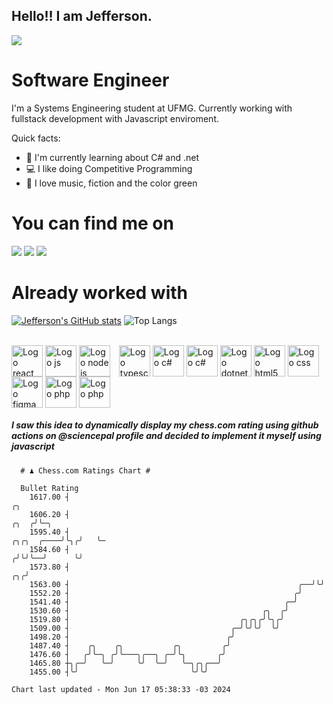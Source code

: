 ## Hello!! I am Jefferson.
![](https://komarev.com/ghpvc/?username=Jefferson13t&label=Profile%20Visits&color=blue&style=for-the-badge)

# Software Engineer
I'm a Systems Engineering student at UFMG. Currently working with fullstack development with Javascript enviroment.

<div>
Quick facts:
  <ul>
<li>🚀 I'm currently learning about C# and .net</li>
<li>💻 I like doing Competitive Programming</li>
<li>💚 I love music, fiction and the color green</li>
    </ul>
</div>

# You can find me on
<div>
  <a href="https://www.linkedin.com/in/jefferson-souuza" target="_blank"><img src="https://img.shields.io/badge/-LinkedIn-%230077B5?style=for-the-badge&logo=linkedin&logoColor=white" target="_blank"></a> 
    <a href = "mailto:jefersonpereira1331@gmail.com"><img loading="lazy" src="https://img.shields.io/badge/Gmail-D14836?style=for-the-badge&logo=gmail&logoColor=white" target="_blank"></a>
  <a href="https://instagram.com/jeffpsou" target="_blank"><img src="https://img.shields.io/badge/-Instagram-%23E4405F?style=for-the-badge&logo=instagram&logoColor=white" target="_blank"></a>
</div>

# Already worked with
[![Jefferson's GitHub stats](https://github-readme-stats.vercel.app/api?username=jefferson13t&show_icons=true&theme=gotham&rank_icon=github&layout=compact)](https://github.com/anuraghazra/github-readme-stats)
![Top Langs](https://github-readme-stats.vercel.app/api/top-langs/?username=jefferson13t&size_weight=0.5&count_weight=0.5&theme=gotham&layout=compact)

<div style="display: inline_block"><br>
  <img alt="Logo react" align="center" style="height:50px" src="https://cdn.jsdelivr.net/gh/devicons/devicon/icons/react/react-original.svg" />
  <img alt="Logo js" align="center" style="height:50px" src="https://cdn.jsdelivr.net/gh/devicons/devicon/icons/javascript/javascript-original.svg" />
  <img alt="Logo node js" align="center" style="height:50px; margin-right: 10px" src="https://cdn.jsdelivr.net/gh/devicons/devicon/icons/nodejs/nodejs-original.svg" />
  <img alt="Logo typescript" align="center" style="height:50px" src="https://cdn.jsdelivr.net/gh/devicons/devicon/icons/typescript/typescript-original.svg" />
  <img alt="Logo c#" align="center" style="height:50px" src="https://cdn.jsdelivr.net/gh/devicons/devicon/icons/graphql/graphql-plain.svg" />
  <img alt="Logo c#" align="center" style="height:50px" src="https://cdn.jsdelivr.net/gh/devicons/devicon/icons/csharp/csharp-original.svg" />
  <img alt="Logo dotnet" align="center" style="height:50px" src="https://cdn.jsdelivr.net/gh/devicons/devicon/icons/dotnetcore/dotnetcore-original.svg" />
  <img alt="Logo html5" align="center" style="height:50px" src="https://cdn.jsdelivr.net/gh/devicons/devicon/icons/html5/html5-original.svg" />
  <img alt="Logo css" align="center" style="height:50px" src="https://cdn.jsdelivr.net/gh/devicons/devicon/icons/css3/css3-original.svg" />
  <img alt="Logo figma" align="center" style="height:50px" src="https://cdn.jsdelivr.net/gh/devicons/devicon/icons/figma/figma-original.svg" />
  <img alt="Logo php" align="center" style="height:50px" src="https://cdn.jsdelivr.net/gh/devicons/devicon/icons/cplusplus/cplusplus-original.svg" />
  <img alt="Logo php" align="center" style="height:50px" src="https://cdn.jsdelivr.net/gh/devicons/devicon/icons/php/php-original.svg" />
</div>

##### I saw this idea to dynamically display my chess.com rating using github actions on @sciencepal profile and decided to implement it myself using javascript

```
  # ♟︎ Chess.com Ratings Chart #
  
  Bullet Rating
    1617.00 ┤                                                                          ╭╮    
    1606.20 ┤                                                                     ╭╮  ╭╯╰─╮  
    1595.40 ┤                                                          ╭╮╭╮  ╭────╯╰╮╭╯   ╰─ 
    1584.60 ┤                                                         ╭╯╰╯╰──╯      ╰╯       
    1573.80 ┤                                                      ╭╮╭╯                      
    1563.00 ┤                                                   ╭──╯╰╯                       
    1552.20 ┤                                                  ╭╯                            
    1541.40 ┤                                                ╭─╯                             
    1530.60 ┤                                           ╭╮  ╭╯                               
    1519.80 ┤                                      ╭╮╭╮╭╯╰╮╭╯                                
    1509.00 ┤                                    ╭─╯╰╯╰╯  ╰╯                                 
    1498.20 ┤                                   ╭╯                                           
    1487.40 ┤    ╭╮    ╭╮           ╭╮         ╭╯                                            
    1476.60 ┤   ╭╯╰─╮ ╭╯╰───╮╭──╮ ╭─╯╰╮       ╭╯                                             
    1465.80 ┼╮╭─╯   ╰─╯     ╰╯  ╰─╯   ╰─╮╭╮╭──╯                                              
    1455.00 ┤╰╯                         ╰╯╰╯                                                 

Chart last updated - Mon Jun 17 05:38:33 -03 2024  
  ```
